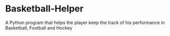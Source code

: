 # Basketball-Helper
A Python program that helps the player keep the track of his performance in Basketball, Football and Hockey
